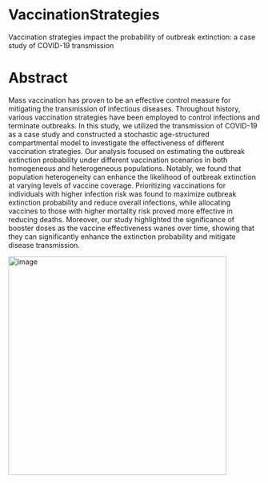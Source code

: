 # VaccinationStrategies
Vaccination strategies impact the probability of outbreak extinction: a case study of COVID-19 transmission

# Abstract

Mass vaccination has proven to be an effective control measure for mitigating the transmission of infectious diseases. Throughout history, various vaccination strategies have been employed to control infections and terminate outbreaks. In this study, we utilized the transmission of COVID-19 as a case study and constructed a stochastic age-structured compartmental model to investigate the effectiveness of different vaccination strategies. Our analysis focused on estimating the outbreak extinction probability under different vaccination scenarios in both homogeneous and heterogeneous populations. Notably, we found that population heterogeneity can enhance the likelihood of outbreak extinction at varying levels of vaccine coverage. Prioritizing vaccinations for individuals with higher infection risk was found to maximize outbreak extinction probability and reduce overall infections, while allocating vaccines to those with higher mortality risk proved more effective in reducing deaths. Moreover, our study highlighted the significance of booster doses as the vaccine effectiveness wanes over time, showing that they can significantly enhance the extinction probability and mitigate disease transmission.

  <img width="436" alt="image" src="https://github.com/chmNatcha/VaccinationStrategies/assets/124887772/a0231af5-be10-4917-bdc3-2dc1ba015a57">
